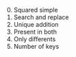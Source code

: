 0. Squared simple
1. Search and replace
2. Unique addition
3. Present in both
4. Only differents
5. Number of keys
